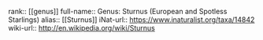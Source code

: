 

rank:: [[genus]]
full-name:: Genus: Sturnus (European and Spotless Starlings)
alias:: [[Sturnus]]
iNat-url:: https://www.inaturalist.org/taxa/14842
wiki-url:: http://en.wikipedia.org/wiki/Sturnus